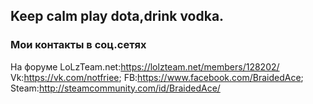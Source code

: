 ## Keep calm play dota,drink vodka.

### Мои контакты в соц.сетях
На форуме LoLzTeam.net:https://lolzteam.net/members/128202/
Vk:https://vk.com/notfriee;
FB:https://www.facebook.com/BraidedAce;
Steam:http://steamcommunity.com/id/BraidedAce/
